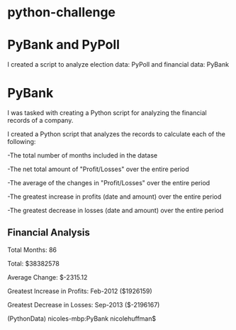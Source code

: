 # python-challenge

# PyBank and PyPoll 
  I created a script to analyze election data: PyPoll and financial data: PyBank
  
 # PyBank 
I was tasked with creating a Python script for analyzing the financial records of a company.  


I created a Python script that analyzes the records to calculate each of the following:

  -The total number of months included in the datase
  
  -The net total amount of "Profit/Losses" over the entire period
  
  -The average of the changes in "Profit/Losses" over the entire period
  
  -The greatest increase in profits (date and amount) over the entire period
  
  -The greatest decrease in losses (date and amount) over the entire period
 
Financial Analysis
----------------------------
Total Months:  86

Total:  $38382578

Average Change:  $-2315.12

Greatest Increase in Profits:  Feb-2012 ($1926159)

Greatest Decrease in Losses:  Sep-2013 ($-2196167)

(PythonData) nicoles-mbp:PyBank nicolehuffman$ 
  
  
 
